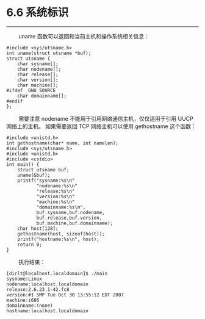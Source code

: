 # 6.6 系统标识
***

&emsp;&emsp;
uname 函数可以返回和当前主机和操作系统相关信息：

    #include <sys/utsname.h>
    int uname(struct utsname *buf);
    struct utsname {
        char sysname[];
        char nodename[];
        char release[];
        char version[];
        char machine[];
    #ifdef _GNU_SOURCE
        char domainname[];
    #endif
    };

&emsp;&emsp;
需要注意 nodename 不能用于引用网络通信主机，仅仅适用于引用 UUCP 网络上的主机。
如果需要返回 TCP 网络主机可以使用 gethostname 这个函数：

    #include <unistd.h>
    int gethostname(char* name, int namelen);
    #include <sys/utsname.h>
    #include <unistd.h>
    #include <cstdio>
    int main() {
        struct utsname buf;
        uname(&buf);
        printf("sysname:%s\n"
               "nodename:%s\n"
               "release:%s\n"
               "version:%s\n"
               "machine:%s\n"
               "domainname:%s\n",
               buf.sysname,buf.nodename,
               buf.release,buf.version,
               buf.machine,buf.domainname);
        char host[128];
        gethostname(host, sizeof(host));
        printf("hostname:%s\n", host);
        return 0;
    }
    
&emsp;&emsp;
执行结果：
    
    [dirlt@localhost.localdomain]$ ./main
    sysname:Linux
    nodename:localhost.localdomain
    release:2.6.23.1-42.fc8
    version:#1 SMP Tue Oct 30 13:55:12 EDT 2007
    machine:i686
    domainname:(none)
    hostname:localhost.localdomain
